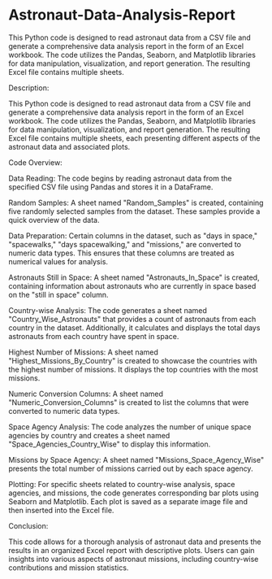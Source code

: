 # Astronaut-Data-Analysis-Report
This Python code is designed to read astronaut data from a CSV file and generate a comprehensive data analysis report in the form of an Excel workbook. The code utilizes the Pandas, Seaborn, and Matplotlib libraries for data manipulation, visualization, and report generation. The resulting Excel file contains multiple sheets.

Description:

This Python code is designed to read astronaut data from a CSV file and generate a comprehensive data analysis report in the form of an Excel workbook. The code utilizes the Pandas, Seaborn, and Matplotlib libraries for data manipulation, visualization, and report generation. The resulting Excel file contains multiple sheets, each presenting different aspects of the astronaut data and associated plots.

Code Overview:

Data Reading: The code begins by reading astronaut data from the specified CSV file using Pandas and stores it in a DataFrame.

Random Samples: A sheet named "Random_Samples" is created, containing five randomly selected samples from the dataset. These samples provide a quick overview of the data.

Data Preparation: Certain columns in the dataset, such as "days in space," "spacewalks," "days spacewalking," and "missions," are converted to numeric data types. This ensures that these columns are treated as numerical values for analysis.

Astronauts Still in Space: A sheet named "Astronauts_In_Space" is created, containing information about astronauts who are currently in space based on the "still in space" column.

Country-wise Analysis: The code generates a sheet named "Country_Wise_Astronauts" that provides a count of astronauts from each country in the dataset. Additionally, it calculates and displays the total days astronauts from each country have spent in space.

Highest Number of Missions: A sheet named "Highest_Missions_By_Country" is created to showcase the countries with the highest number of missions. It displays the top countries with the most missions.

Numeric Conversion Columns: A sheet named "Numeric_Conversion_Columns" is created to list the columns that were converted to numeric data types.

Space Agency Analysis: The code analyzes the number of unique space agencies by country and creates a sheet named "Space_Agencies_Country_Wise" to display this information.

Missions by Space Agency: A sheet named "Missions_Space_Agency_Wise" presents the total number of missions carried out by each space agency.

Plotting: For specific sheets related to country-wise analysis, space agencies, and missions, the code generates corresponding bar plots using Seaborn and Matplotlib. Each plot is saved as a separate image file and then inserted into the Excel file.

Conclusion:

This code allows for a thorough analysis of astronaut data and presents the results in an organized Excel report with descriptive plots. Users can gain insights into various aspects of astronaut missions, including country-wise contributions and mission statistics.
